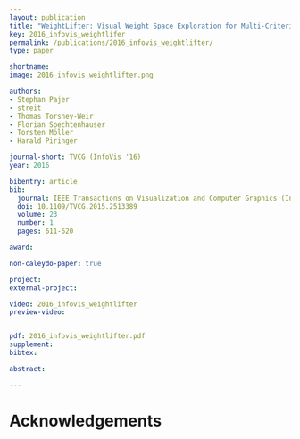 ```yaml
---
layout: publication
title: "WeightLifter: Visual Weight Space Exploration for Multi-Criteria Decision Making"
key: 2016_infovis_weightlifer
permalink: /publications/2016_infovis_weightlifter/
type: paper

shortname:
image: 2016_infovis_weightlifter.png

authors:
- Stephan Pajer
- streit
- Thomas Torsney-Weir
- Florian Spechtenhauser
- Torsten Möller
- Harald Piringer

journal-short: TVCG (InfoVis '16)
year: 2016

bibentry: article
bib:
  journal: IEEE Transactions on Visualization and Computer Graphics (InfoVis '16)
  doi: 10.1109/TVCG.2015.2513389
  volume: 23
  number: 1
  pages: 611-620

award:

non-caleydo-paper: true

project: 
external-project: 

video: 2016_infovis_weightlifter
preview-video:


pdf: 2016_infovis_weightlifter.pdf
supplement:
bibtex:

abstract: 

---
```


# Acknowledgements
